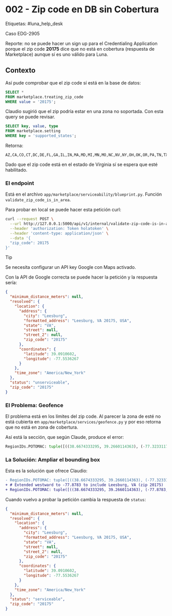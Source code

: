 # 002 - Zip code en DB sin Cobertura

Etiquetas: #luna_help_desk 

Caso EDG-2905

Reporte: no se puede hacer un sign up para el Credentialing Application porque el zip code **20175** dice que no está en cobertura (respuesta de Marketplace) aunque sí es uno válido para Luna.

## Contexto

Así pude comprobar que el zip code sí está en la base de datos:
```sql
SELECT *
FROM marketplace.treating_zip_code
WHERE value = '20175';
```

Claudio sugirió que el zip podría estar en una zona no soportada. Con esta query se puede revisar.
```sql
SELECT key, value, type
FROM marketplace.setting
WHERE key = 'supported_states';
```

Retorna:
```
AZ,CA,CO,CT,DC,DE,FL,GA,IL,IN,MA,MD,MI,MN,MO,NC,NV,NY,OH,OK,OR,PA,TN,TX,UT,VA,WA,WI
```

Dado que el zip code está en el estado de Virginia sí se espera que esté habilitado.

### El endpoint

Está en el archivo `app/marketplace/serviceability/blueprint.py`. Función `validate_zip_code_is_in_area`.

Para probar en local se puede hacer esta petición curl:
```bash
curl --request POST \
  --url http://127.0.0.1:5000/api/v1/internal/validate-zip-code-is-in-area \
  --header 'authorization: Token holatoken' \
  --header 'content-type: application/json' \
  --data '{
  "zip_code": 20175
}'
```

> [!Tip]
> Se necesita configurar un API key Google con Maps activado.

Con la API de Google correcta se puede hacer la petición y la respuesta sería:
```json
{
  "minimum_distance_meters": null,
  "resolved": {
    "location": {
      "address": {
        "city": "Leesburg",
        "formatted_address": "Leesburg, VA 20175, USA",
        "state": "VA",
        "street": null,
        "street_2": null,
        "zip_code": "20175"
      },
      "coordinates": {
        "latitude": 39.0910602,
        "longitude": -77.5536267
      }
    },
    "time_zone": "America/New_York"
  },
  "status": "unserviceable",
  "zip_code": "20175"
}
```

### El Problema: Geofence

El problema está en los límites del zip code. Al parecer la zona de esté no está cubierta en `app/marketplace/services/geofence.py` y por eso retorna que no está en zona de cobertura.

Así está la sección, que según Claude, produce el error:
```python
RegionIDs.POTOMAC: tuple([((38.6674333295, 39.2660114363), (-77.3233117612, -76.361898))]),
```

### La Solución: Ampliar el bounding box

Esta es la solución que ofrece Claudio:
```diff
- RegionIDs.POTOMAC: tuple([((38.6674333295, 39.2660114363), (-77.3233117612, -76.361898))]),
+ # Extended westward to -77.8783 to include Leesburg, VA (zip 20175)
+ RegionIDs.POTOMAC: tuple([((38.6674333295, 39.2660114363), (-77.8783, -76.361898))]),
```

Cuando vuelvo a probar la petición cambia la respuesta de `status`:
```json
{
  "minimum_distance_meters": null,
  "resolved": {
    "location": {
      "address": {
        "city": "Leesburg",
        "formatted_address": "Leesburg, VA 20175, USA",
        "state": "VA",
        "street": null,
        "street_2": null,
        "zip_code": "20175"
      },
      "coordinates": {
        "latitude": 39.0910602,
        "longitude": -77.5536267
      }
    },
    "time_zone": "America/New_York"
  },
  "status": "serviceable",
  "zip_code": "20175"
}
```

